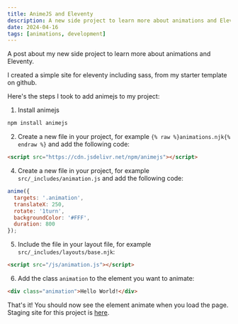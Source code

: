 ```yaml
---
title: AnimeJS and Eleventy
description: A new side project to learn more about animations and Eleventy.
date: 2024-04-16
tags: [animations, development]
---
```

A post about my new side project to learn more about animations and Eleventy.

I created a simple site for eleventy including sass, from my starter template on github.

Here's the steps I took to add animejs to my project:

1. Install animejs
```bash
npm install animejs
```

2. Create a new file in your project, for example `{% raw %}animations.njk{% endraw %}` and add the following code:
```html
<script src="https://cdn.jsdelivr.net/npm/animejs"></script>
```

4. Create a new file in your project, for example `src/_includes/animation.js` and add the following code:
```javascript
anime({
  targets: '.animation',
  translateX: 250,
  rotate: '1turn',
  backgroundColor: '#FFF',
  duration: 800
});
```

5. Include the file in your layout file, for example `src/_includes/layouts/base.njk`:
```html
<script src="/js/animation.js"></script>
```

6. Add the class `animation` to the element you want to animate:
```html
<div class="animation">Hello World!</div>
```

That's it! You should now see the element animate when you load the page. Staging site for this project is [here](https://platinumstar.netlify.app/).
